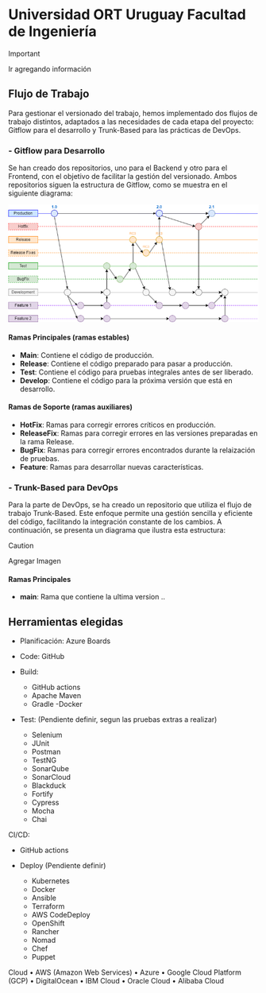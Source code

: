 # Universidad ORT Uruguay Facultad de Ingeniería

> [!IMPORTANT]
> Ir agregando información

## Flujo de Trabajo
Para gestionar el versionado del trabajo, hemos implementado dos flujos de trabajo distintos, adaptados a las necesidades de cada etapa del proyecto: Gitflow para el desarrollo y Trunk-Based para las prácticas de DevOps.

### - Gitflow para Desarrollo
Se han creado dos repositorios, uno para el Backend y otro para el Frontend, con el objetivo de facilitar la gestión del versionado. Ambos repositorios siguen la estructura de Gitflow, como se muestra en el siguiente diagrama:

![Diagrama de GitFlow para Desarrollo](./Imagenes/GitFlow-Desarrollo.png)

#### Ramas Principales (ramas estables)
- **Main**: Contiene el código de producción.
- **Release**: Contiene el código preparado para pasar a producción.
- **Test**: Contiene el código para pruebas integrales antes de ser liberado.
- **Develop**: Contiene el código para la próxima versión que está en desarrollo.

#### Ramas de Soporte (ramas auxiliares)
- **HotFix**: Ramas para corregir errores críticos en producción.
- **ReleaseFix**: Ramas para corregir errores en las versiones preparadas en la rama Release.
- **BugFix**: Ramas para corregir errores encontrados durante la relaización de pruebas.
- **Feature**: Ramas para desarrollar nuevas características.

### - Trunk-Based para DevOps
Para la parte de DevOps, se ha creado un repositorio que utiliza el flujo de trabajo Trunk-Based. Este enfoque permite una gestión sencilla y eficiente del código, facilitando la integración constante de los cambios. A continuación, se presenta un diagrama que ilustra esta estructura:

> [!CAUTION]
> Agregar Imagen

#### Ramas Principales
- **main**: Rama que contiene la ultima version ..

## Herramientas elegidas
- Planificación: Azure Boards
- Code: GitHub
- Build:
    - GitHub actions
    - Apache Maven
    - Gradle
    -Docker

- Test: (Pendiente definir, segun las pruebas extras a realizar)
    - Selenium
    - JUnit 
    - Postman
    - TestNG
    - SonarQube
    - SonarCloud
    - Blackduck
    - Fortify
    - Cypress
    - Mocha
    - Chai

CI/CD:
- GitHub actions

- Deploy (Pendiente definir)
    - Kubernetes
    - Docker
    - Ansible
    - Terraform
    - AWS CodeDeploy
    - OpenShift
    - Rancher
    - Nomad
    - Chef
    - Puppet


Cloud
•	AWS (Amazon Web Services)
•	Azure
•	Google Cloud Platform (GCP)
•	DigitalOcean
•	IBM Cloud
•	Oracle Cloud
•	Alibaba Cloud





